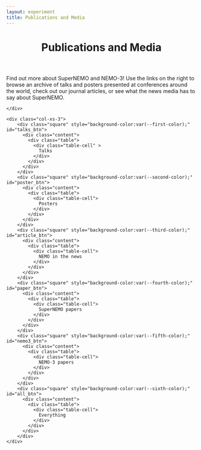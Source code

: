 ```yaml
---
layout: experiment
title: Publications and Media
---
```


<div class="container-fluid" id="top">
  <div class="row">
    <div class="col-xs-9">

<div id="intro">
<header class="post-header">
<h1 class="post-title text-center">Publications and Media</h1>
</header>

  Find out more about SuperNEMO and NEMO-3! Use the links on the right to browse an archive of talks and posters presented at conferences around the world, check out our journal articles, or see what the news media has to say about SuperNEMO.
</div>

<div id="talks" style="display:none">
<header class="post-header">
<h1 class="post-title text-center">Conference talks</h1>
</header>
<p>NEMO collaborators present at conferences around the world. Catch up on our progress with this archive of slides.</p>
{% assign sorted_talks = site.data.talks | sort:"Date" | reverse %}

{% for talk in sorted_talks %}
<p><a href="{{ talk.Pdf }}" target="_blank"> <strong>{{ talk.Title }}</strong></a><br/> presented by {% if talk.Email %}<a href="mailto:{{talk.Email}}?Subject=SuperNEMO%20presentation%20enquiry" target="_top">{% endif %} {{ talk.Author | replace: "'e", "é" }}{% if talk.Email %}</a>{% endif %} {% if talk.Conference %} at <a href="{{talk.ConferenceUrl}}" target="_blank">{{talk.Conference}}</a>{% if talk.City %}, {{talk.City}}{% endif %}{% endif %}, {{ talk.Date | date_to_long_string }}
{% if talk.Proceedings %} <a href="{{talk.Proceedings}}" target="_blank">Proceedings</a> {% endif %}
</p>
{% endfor %}
</div>

<div id="posters" style="display:none">
<header class="post-header">
<h1 class="post-title text-center">Posters</h1>
</header>

<p>SuperNEMO and NEMO-3 posters presented at conferences and schools.</p>
{% assign sorted_posters = site.data.posters | sort:"Date" | reverse %}

{% for poster in sorted_posters %}
<p>{% if poster.Pdf %}<a href="{{ poster.Pdf }}" target="_blank">{% endif %}<strong>{{ poster.Title }}</strong>{% if poster.Pdf %}</a>{% endif %}<br/> presented by {% if poster.Email1 %}<a href="mailto:{{poster.Email1}}?Subject=SuperNEMO%20poster%20enquiry" target="_top">{% endif %} {{ poster.Author }}{% if poster.Email1 %}</a>{% endif %} {% if poster.Conference %} at <a href="{{poster.ConferenceUrl}}" target="_blank">{{poster.Conference}}</a>{% endif %}, {{ poster.Date | date_to_long_string }}
{% if poster.Proceedings %}<br/> <a href="{{poster.Proceedings}}" target="_blank">Proceedings</a> {% endif %}
</p>
{% endfor %}

</div>

<div id="articles" style="display:none">
<header class="post-header">
<h1 class="post-title text-center">NEMO in the News</h1>
</header>

  <p>Find out what the world has to say about SuperNEMO and NEMO-3.</p>
  {% assign articles_by_date = site.public_articles | sort:"date" | reverse %}
  <div class="container-fluid">
    {% for article in articles_by_date %}
    <div class="row">
      <div class='col-xs-2'>
        <a href="{{ article.remoteurl }}" target="_blank"> <img src="{{ article.thumbnail}}" class="img-thumbnail" alt="{{ article.media }} logo"></a>
          </div>
      <div class='col-xs-10'>
        <p><a href="{{ article.remoteurl }}" target="_blank"> <strong>{{ article.title }}</strong></a>, from {{ article.media }}, {{ article.date | date_to_long_string }}<br/>
        <i>{{article.abstract}}</i>
        </p>
      </div>
    </div>
    {% endfor %} 
  </div>
</div>

<div id="papers" style="display:none">
<header class="post-header">
<h1 class="post-title text-center">SuperNEMO Papers</h1>
</header>

<p>Journal papers from the SuperNEMO experiment.</p>
{% assign pubs_by_date = site.publications | sort:"date" | reverse %}
{% for pub in pubs_by_date %}
<p><a href="http://dx.doi.org/{{ pub.doi }}" target="_blank"> <strong>{{ pub.title }}</strong></a><br/> <i>{{ pub.journal }}</i> {% if pub.arxiv %}<a href="https://arxiv.org/abs/{{pub.arxiv}}" target="_blank">(arXiv {{pub.arxiv}})</a>{% endif %}, {{ pub.date | date_to_long_string }}
<a role="button" data-toggle="collapse" href="#{{pub.doi| slugify}}" aria-expanded="false" aria-controls="{{pub.doi| slugify}}">Abstract</a></p>
<div  class="collapse" id="{{pub.doi| slugify}}">
<div class="well" style="overflow:auto">
{% if pub.image_url %}
<img src="{{pub.image_url}}" style="float:right; height:20em" alt="Image from {{pub.title}}">
{% endif %}
<p>{{pub.abstract}}</p>
</div>
</div>
{% endfor %}

</div>

<div id="nemo3" style="display:none">
<header class="post-header">
<h1 class="post-title text-center">NEMO-3 Papers</h1>
</header>

<p>Papers from SuperNEMO's predescessor, NEMO-3.</p>

{% assign n3pubs_by_date = site.nemothreepubs  | sort:"date" | reverse %}
{% for pub in n3pubs_by_date %}
<p>{% if pub.doi %}<a href="http://dx.doi.org/{{ pub.doi }}" target="_blank">{% endif %} <strong>{{ pub.title }}</strong>{% if pub.doi %}</a>{% endif %}<br/> <i>{{ pub.journal }}</i> {% if pub.arxiv %}<a href="https://arxiv.org/abs/{{pub.arxiv}}" target="_blank">(arXiv {{pub.arxiv}})</a>{% endif %}, {{ pub.date | date_to_long_string }}
<a role="button" data-toggle="collapse" {% if pub.doi %}href="#{{pub.doi| slugify}}"{% else %}href="#arxiv"{% endif %} aria-expanded="false" aria-controls="{{pub.doi| slugify}}">Abstract</a></p>
<div  class="collapse" {% if pub.doi %}id="{{pub.doi| slugify}}"{% else %}id="arxiv"{% endif %}>
<div class="well" style="overflow:auto">
{% if pub.image_url %}
<img src="{{pub.image_url}}" style="float:right; height:20em" alt="Image from {{pub.title}}">
{% endif %}
<p>{{pub.abstract}}</p>
</div>
</div>
{% endfor %}

</div>

    </div>

    <div class="col-xs-3">
        <div class="square" style="background-color:var(--first-color);" id="talks_btn">
          <div class="content">
            <div class="table">
              <div class="table-cell" >
                Talks
              </div>
            </div>
          </div>
        </div>
        <div class="square" style="background-color:var(--second-color);" id="poster_btn">
          <div class="content">
            <div class="table">
              <div class="table-cell">
                Posters
              </div>
            </div>
          </div>
        </div>
        <div class="square" style="background-color:var(--third-color);" id="article_btn">
          <div class="content">
            <div class="table">
              <div class="table-cell">
                NEMO in the news
              </div>
            </div>
          </div>
        </div>
        <div class="square" style="background-color:var(--fourth-color);" id="paper_btn">
          <div class="content">
            <div class="table">
              <div class="table-cell">
                SuperNEMO papers
              </div>
            </div>
          </div>
        </div>
        <div class="square" style="background-color:var(--fifth-color);" id="nemo3_btn">
          <div class="content">
            <div class="table">
              <div class="table-cell">
                NEMO-3 papers
              </div>
            </div>
          </div>
        </div>
        <div class="square" style="background-color:var(--sixth-color);" id="all_btn">
          <div class="content">
            <div class="table">
              <div class="table-cell">
                Everything
              </div>
            </div>
          </div>
        </div>
    </div>

  </div>
</div>
